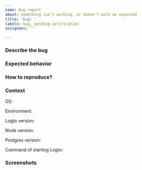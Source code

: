 ```yaml
---
name: Bug report
about: Something isn't working, or doesn't work as expected
title: 'bug: '
labels: bug, pending verification
assignees: ''

---
```


<!--
  For non-English users:
  It's okay to post in your language, but remember to use English for the body (you can paste the result of Google Translate), and put everything else as attachments.
  Issues with a non-English body will be DIRECTLY CLOSED until it's updated.
-->

### Describe the bug
<!-- A clear and concise description of what the bug is. -->

### Expected behavior
<!-- A clear and concise description of what you expected to happen. -->

### How to reproduce?
<!-- A step-by-step reproduce process. A minimum repro repo is welcome. -->

### Context

OS: 
<!-- E.g. Docker, Docker Compose, local, etc. -->
Environment: 

Logto version: 

Node version:

Postgres version: 

Command of starting Logto: 

<!-- Optional -->
### Screenshots
<!-- If applicable, add screenshots to help explain your problem. -->
